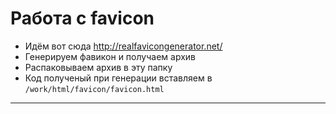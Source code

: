 # Работа с favicon

* Идём вот сюда http://realfavicongenerator.net/
* Генерируем фавикон и получаем архив
* Распаковываем архив в эту папку
* Код полученый при генерации вставляем в `/work/html/favicon/favicon.html`
***
